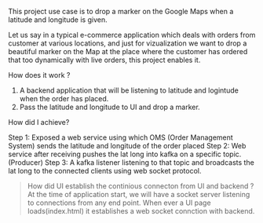 This project use case is to drop a marker on the Google Maps when a latitude and longitude is given.

Let us say in a typical e-commerce application which deals with orders from customer at various locations, and just for vizualization we want to drop a beautiful marker on the Map at the place where the customer has ordered that too dynamically with live orders, this project enables it.

How does it work ?

1. A backend application that will be listening to latitude and logintude when the order has placed.
2. Pass the latitude and longitude to UI and drop a marker.

How did I achieve?



Step 1: Exposed a web service using which OMS (Order Management System) sends the latitude and longitude of the order placed
Step 2: Web service after receiving pushes the lat long into kafka on a specific topic. (Producer)
Step 3: A kafka listener listening to that topic and broadcasts the lat long to the connected clients using web socket       protocol.

> How did UI establish the continious connecton from UI and backend ?
    At the time of application start, we will have a socket server listening to connections from any end point.
    When ever a UI page loads(index.html) it establishes a web socket connction with backend.
